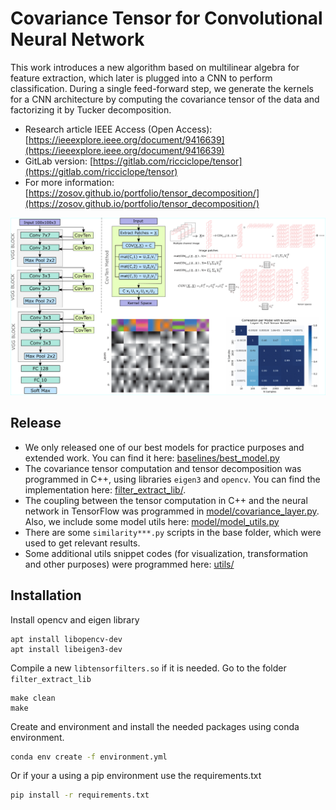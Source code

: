 # Covariance Tensor for Convolutional Neural Network

This work introduces a new algorithm based on multilinear algebra for feature extraction, which later is plugged into a CNN to perform classification. During a single feed-forward step, we generate the kernels for a CNN architecture by computing the covariance tensor of the data and factorizing it by Tucker decomposition.

* Research article IEEE Access (Open Access): [https://ieeexplore.ieee.org/document/9416639](https://ieeexplore.ieee.org/document/9416639)
* GitLab version: [https://gitlab.com/ricciclope/tensor](https://gitlab.com/ricciclope/tensor)
* For more information: [https://zosov.github.io/portfolio/tensor_decomposition/](https://zosov.github.io/portfolio/tensor_decomposition/)

![](./assets/cov_ten.png)

## Release

* We only released one of our best models for practice purposes and extended work. You can find it here: [baselines/best_model.py](./baselines/best_model.py)
* The covariance tensor computation and tensor decomposition was programmed in C++, using libraries `eigen3` and `opencv`. You can find the implementation here: [filter_extract_lib/](./filter_extract_lib/).
* The coupling between the tensor computation in C++ and the neural network in TensorFlow was programmed in [model/covariance_layer.py](./model/covariance_layer.py). Also, we include some model utils here: [model/model_utils.py](./model/model_utils.py)
* There are some `similarity***.py` scripts in the base folder, which were used to get relevant results.
* Some additional utils snippet codes (for visualization, transformation and other purposes) were programmed here: [utils/](./utils/)

## Installation

Install opencv and eigen library

```
apt install libopencv-dev
apt install libeigen3-dev
```

Compile a new `libtensorfilters.so` if it is needed. Go to the folder `filter_extract_lib`

```
make clean
make
```

Create and environment and install the needed packages using conda environment.

```bash
conda env create -f environment.yml
```

Or if your a using a pip environment use the requirements.txt
```bash
pip install -r requirements.txt
```

